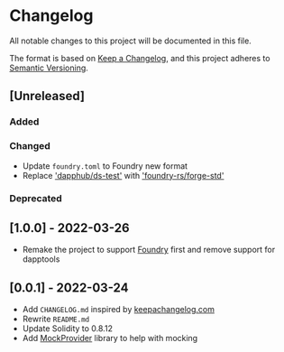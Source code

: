 # Changelog

All notable changes to this project will be documented in this file.

The format is based on [Keep a Changelog](https://keepachangelog.com/en/1.0.0/),
and this project adheres to [Semantic Versioning](https://semver.org/spec/v2.0.0.html).

## [Unreleased]

### Added

### Changed
- Update `foundry.toml` to Foundry new format
- Replace ['dapphub/ds-test'](https://github.com/dapphub/ds-test) with ['foundry-rs/forge-std'](https://github.com/foundry-rs/forge-std)

### Deprecated

## [1.0.0] - 2022-03-26

- Remake the project to support [Foundry](https://github.com/gakonst/foundry) first and remove support for dapptools

## [0.0.1] - 2022-03-24

- Add `CHANGELOG.md` inspired by [keepachangelog.com](https://keepachangelog.com/en/1.0.0/)
- Rewrite `README.md`
- Update Solidity to 0.8.12
- Add [MockProvider](https://github.com/cleanunicorn/mockprovider) library to help with mocking
